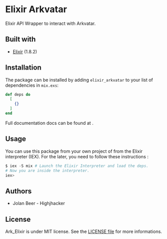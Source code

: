 # Elixir Arkvatar

Elixir API Wrapper to interact with Arkvatar.

## Built with
- [Elixir](https://elixir-lang.org/) (1.8.2)

## Installation

The package can be installed by adding `elixir_arkvatar` to your list of dependencies in `mix.exs`:

```elixir
def deps do
  [
    {}
  ]
end
```

Full documentation docs can be found at []().

## Usage

You can use this package from your own project of from the Elixir interpreter (IEX). For the
later, you need to follow these instructions :

```elixir
$ iex -S mix # Launch the Elixir Interpreter and load the deps.
# Now you are inside the interpreter.
iex>
```

## Authors

- Jolan Beer - Highjhacker

## License

Ark_Elixir is under MIT license. See the [LICENSE file]() for more informations.
